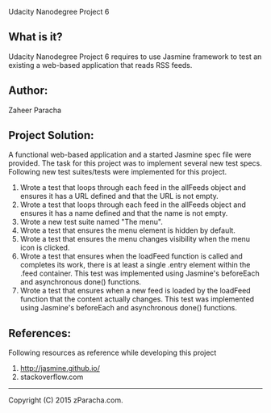 Udacity Nanodegree Project 6 

What is it?
-----------
Udacity Nanodegree Project 6 requires to use Jasmine framework to test an
 existing a web-based application that reads RSS feeds.


Author:
-------
Zaheer Paracha



Project Solution:
------------------
A functional web-based application and a started Jasmine spec file were provided.
The task for this project was to implement several new test specs.
Following new test suites/tests were implemented for this project. 
1. Wrote a test that loops through each feed in the allFeeds object and ensures it has a URL defined and that the URL is not empty.
2. Wrote a test that loops through each feed in the allFeeds object and ensures it has a name defined and that the name is not empty.
3. Wrote a new test suite named "The menu".
4. Wrote a test that ensures the menu element is hidden by default. 
5. Wrote a test that ensures the menu changes visibility when the menu icon is clicked. 
6. Wrote a test that ensures when the loadFeed function is called and completes its work, there is at least a single .entry element within the .feed container. This test was implemented using Jasmine's beforeEach and asynchronous done() functions.
7. Wrote a test that ensures when a new feed is loaded by the loadFeed function that the content actually changes. 
   This test was implemented using Jasmine's beforeEach and asynchronous done() functions.


References:
-----------
Following resources as reference while developing this project
1. http://jasmine.github.io/
2. stackoverflow.com

-------------------------------------------------------------------------------
Copyright (C) 2015 zParacha.com.
